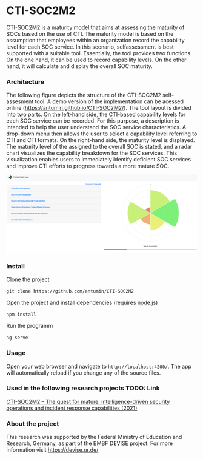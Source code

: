 # CTI-SOC2M2
CTI-SOC2M2 is a maturity model that aims at assessing the maturity of SOCs based on the use of CTI. The maturity model is based on the assumption that employees within an organization record the capability level for each SOC service. In this scenario, selfassessment is best supported with a suitable tool. Essentially, the tool provides two functions. 
On the one hand, it can be used to record capability levels. On the other hand, it will calculate and display the overall SOC maturity.

### Architecture 
The following figure depicts the structure of the CTI-SOC2M2 self-assesment tool. A demo version of the implementation can be acessed online (https://antumin.github.io/CTI-SOC2M2/).
The tool layout is divided into two parts. On the left-hand side, the CTI-based capability levels for each SOC service can be recorded. For this purpose, a description
is intended to help the user understand the SOC service characteristics. A drop-down menu then allows the user to select a capability level referring to CTI and CTI formats. On the right-hand side, the maturity level is displayed. The maturity level of the assigned to the overall SOC is stated, and a radar chart visualizes the capability breakdown for the SOC services. This visualization enables users to immediately identify deficient SOC services and improve CTI efforts to progress towards a more mature SOC.

![](architecture.png?raw=true)

### Install
Clone the project 
```
git clone https://github.com/antumin/CTI-SOC2M2
```

Open the project and install dependencies (requires [node.js](https://docs.npmjs.com/downloading-and-installing-node-js-and-npm))
```
npm install
```

Run the programm
```
ng serve
```

### Usage
Open your web browser and navigate to `http://localhost:4200/`. The app will automatically reload if you change any of the source files.

### Used in the following research projects TODO: Link
[CTI-SOC2M2 – The quest for mature, intelligence-driven security operations and incident response capabilities (2021)]()

### About the project 

This research was supported by the Federal Ministry of Education and Research, Germany, as part of the BMBF DEVISE project.
For more information visit https://devise.ur.de/ 
